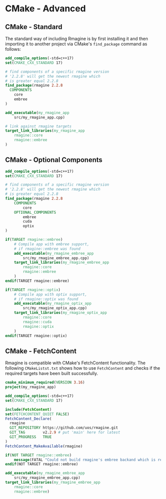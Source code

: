 # CMake - Advanced

## CMake - Standard

The standard way of including Rmagine is by first installing it and then importing it to another project via CMake's `find_package` command as follows:

```cmake
add_compile_options(-std=c++17)
set(CMAKE_CXX_STANDARD 17)

# find components of a specific rmagine version
# '2.2.8' will get the newest rmagine which 
# is greater equal 2.2.8
find_package(rmagine 2.2.8
  COMPONENTS
    core 
    embree
)

add_executable(my_rmagine_app 
    src/my_rmagine_app.cpp)

# link against rmagine targets
target_link_libraries(my_rmagine_app
    rmagine::core
    rmagine::embree
)
```

## CMake - Optional Components

```cmake
add_compile_options(-std=c++17)
set(CMAKE_CXX_STANDARD 17)

# find components of a specific rmagine version
# '2.2.8' will get the newest rmagine which 
# is greater equal 2.2.8
find_package(rmagine 2.2.8
    COMPONENTS
        core
    OPTIONAL_COMPONENTS
        embree
        cuda
        optix
)

if(TARGET rmagine::embree)
    # Compile app with embree support,
    # if rmagine::embree was found
    add_executable(my_rmagine_embree_app 
        src/my_rmagine_embree_app.cpp)
    target_link_libraries(my_rmagine_embree_app
        rmagine::core
        rmagine::embree
    )
endif(TARGET rmagine::embree)

if(TARGET rmagine::optix)
    # Compile app with optix support,
    # if rmagine::optix was found
    add_executable(my_rmagine_optix_app 
        src/my_rmagine_optix_app.cpp)
    target_link_libraries(my_rmagine_optix_app
        rmagine::core
        rmagine::cuda
        rmagine::optix
    )
endif(TARGET rmagine::optix)
```


## CMake - FetchContent

Rmagine is compatible with CMake's FetchContent functionality. The following `CMakeListst.txt` shows how to use `FetchContent` and checks if the required targets have been built successfully.

```cmake
cmake_minimum_required(VERSION 3.16)
project(my_rmagine_app)

add_compile_options(-std=c++17)
set(CMAKE_CXX_STANDARD 17)

include(FetchContent)
set(FETCHCONTENT_QUIET FALSE)
FetchContent_Declare(
  rmagine
  GIT_REPOSITORY https://github.com/uos/rmagine.git
  GIT_TAG        v2.2.9 # put 'main' here for latest
  GIT_PROGRESS   TRUE
)
FetchContent_MakeAvailable(rmagine)

if(NOT TARGET rmagine::embree)
    message(FATAL "Could not build rmagine's embree backand which is required for this executable")
endif(NOT TARGET rmagine::embree)

add_executable(my_rmagine_embree_app
    src/my_rmagine_embree_app.cpp)
target_link_libraries(my_rmagine_embree_app
    rmagine::core
    rmagine::embree)
```